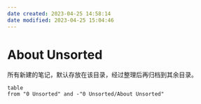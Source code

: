 ```yaml
---
date created: 2023-04-25 14:58:14
date modified: 2023-04-25 15:04:46
---
```

# About Unsorted

所有新建的笔记，默认存放在该目录，经过整理后再归档到其余目录。

```dataview
table 
from "0 Unsorted" and -"0 Unsorted/About Unsorted"
```
